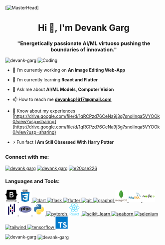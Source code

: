[![MasterHead]([https://1.bp.blogspot.com/-7A4WynwLsM...](https://mir-s3-cdn-cf.behance.net/project_modules/fs/54b6c068097599.5b50bca476b9b.gif))]
<h1 align="center">Hi 👋, I'm Devank Garg</h1>
<h3 align="center">"Energetically passionate AI/ML virtuoso pushing the boundaries of innovation."</h3>

<img align="right" alt="Coding" width="400" src="[https://cdn.dribbble.com/users/116207...](https://mir-s3-cdn-cf.behance.net/project_modules/fs/54b6c068097599.5b50bca476b9b.gif)">

<p align="left"> <img src="https://komarev.com/ghpvc/?username=devank-garg&label=Profile%20views&color=0e75b6&style=flat" alt="devank-garg" /> </p>

- 🔭 I’m currently working on **An Image Editing Web-App**

- 🌱 I’m currently learning **React and Flutter**

- 💬 Ask me about **AI/ML Models, Computer Vision**

- 📫 How to reach me **devankcp1617@gmail.com**

- 📄 Know about my experiences [https://drive.google.com/file/d/1qRCPzd76CeNa9j3g7snolInqa5VYOOk0/view?usp=sharing](https://drive.google.com/file/d/1qRCPzd76CeNa9j3g7snolInqa5VYOOk0/view?usp=sharing)

- ⚡ Fun fact **I Am Still Obsessed With Harry Potter**

<h3 align="left">Connect with me:</h3>
<p align="left">
<a href="https://linkedin.com/in/devank garg" target="blank"><img align="center" src="https://raw.githubusercontent.com/rahuldkjain/github-profile-readme-generator/master/src/images/icons/Social/linked-in-alt.svg" alt="devank garg" height="30" width="40" /></a>
<a href="https://kaggle.com/devank garg" target="blank"><img align="center" src="https://raw.githubusercontent.com/rahuldkjain/github-profile-readme-generator/master/src/images/icons/Social/kaggle.svg" alt="devank garg" height="30" width="40" /></a>
<a href="https://www.codechef.com/users/e20cse226" target="blank"><img align="center" src="https://cdn.jsdelivr.net/npm/simple-icons@3.1.0/icons/codechef.svg" alt="e20cse226" height="30" width="40" /></a>
</p>

<h3 align="left">Languages and Tools:</h3>
<p align="left"> <a href="https://getbootstrap.com" target="_blank" rel="noreferrer"> <img src="https://raw.githubusercontent.com/devicons/devicon/master/icons/bootstrap/bootstrap-plain-wordmark.svg" alt="bootstrap" width="40" height="40"/> </a> <a href="https://www.w3schools.com/css/" target="_blank" rel="noreferrer"> <img src="https://raw.githubusercontent.com/devicons/devicon/master/icons/css3/css3-original-wordmark.svg" alt="css3" width="40" height="40"/> </a> <a href="https://dart.dev" target="_blank" rel="noreferrer"> <img src="https://www.vectorlogo.zone/logos/dartlang/dartlang-icon.svg" alt="dart" width="40" height="40"/> </a> <a href="https://flask.palletsprojects.com/" target="_blank" rel="noreferrer"> <img src="https://www.vectorlogo.zone/logos/pocoo_flask/pocoo_flask-icon.svg" alt="flask" width="40" height="40"/> </a> <a href="https://flutter.dev" target="_blank" rel="noreferrer"> <img src="https://www.vectorlogo.zone/logos/flutterio/flutterio-icon.svg" alt="flutter" width="40" height="40"/> </a> <a href="https://git-scm.com/" target="_blank" rel="noreferrer"> <img src="https://www.vectorlogo.zone/logos/git-scm/git-scm-icon.svg" alt="git" width="40" height="40"/> </a> <a href="https://graphql.org" target="_blank" rel="noreferrer"> <img src="https://www.vectorlogo.zone/logos/graphql/graphql-icon.svg" alt="graphql" width="40" height="40"/> </a> <a href="https://www.mongodb.com/" target="_blank" rel="noreferrer"> <img src="https://raw.githubusercontent.com/devicons/devicon/master/icons/mongodb/mongodb-original-wordmark.svg" alt="mongodb" width="40" height="40"/> </a> <a href="https://www.mysql.com/" target="_blank" rel="noreferrer"> <img src="https://raw.githubusercontent.com/devicons/devicon/master/icons/mysql/mysql-original-wordmark.svg" alt="mysql" width="40" height="40"/> </a> <a href="https://nodejs.org" target="_blank" rel="noreferrer"> <img src="https://raw.githubusercontent.com/devicons/devicon/master/icons/nodejs/nodejs-original-wordmark.svg" alt="nodejs" width="40" height="40"/> </a> <a href="https://pandas.pydata.org/" target="_blank" rel="noreferrer"> <img src="https://raw.githubusercontent.com/devicons/devicon/2ae2a900d2f041da66e950e4d48052658d850630/icons/pandas/pandas-original.svg" alt="pandas" width="40" height="40"/> </a> <a href="https://www.php.net" target="_blank" rel="noreferrer"> <img src="https://raw.githubusercontent.com/devicons/devicon/master/icons/php/php-original.svg" alt="php" width="40" height="40"/> </a> <a href="https://www.python.org" target="_blank" rel="noreferrer"> <img src="https://raw.githubusercontent.com/devicons/devicon/master/icons/python/python-original.svg" alt="python" width="40" height="40"/> </a> <a href="https://pytorch.org/" target="_blank" rel="noreferrer"> <img src="https://www.vectorlogo.zone/logos/pytorch/pytorch-icon.svg" alt="pytorch" width="40" height="40"/> </a> <a href="https://reactjs.org/" target="_blank" rel="noreferrer"> <img src="https://raw.githubusercontent.com/devicons/devicon/master/icons/react/react-original-wordmark.svg" alt="react" width="40" height="40"/> </a> <a href="https://scikit-learn.org/" target="_blank" rel="noreferrer"> <img src="https://upload.wikimedia.org/wikipedia/commons/0/05/Scikit_learn_logo_small.svg" alt="scikit_learn" width="40" height="40"/> </a> <a href="https://seaborn.pydata.org/" target="_blank" rel="noreferrer"> <img src="https://seaborn.pydata.org/_images/logo-mark-lightbg.svg" alt="seaborn" width="40" height="40"/> </a> <a href="https://www.selenium.dev" target="_blank" rel="noreferrer"> <img src="https://raw.githubusercontent.com/detain/svg-logos/780f25886640cef088af994181646db2f6b1a3f8/svg/selenium-logo.svg" alt="selenium" width="40" height="40"/> </a> <a href="https://tailwindcss.com/" target="_blank" rel="noreferrer"> <img src="https://www.vectorlogo.zone/logos/tailwindcss/tailwindcss-icon.svg" alt="tailwind" width="40" height="40"/> </a> <a href="https://www.tensorflow.org" target="_blank" rel="noreferrer"> <img src="https://www.vectorlogo.zone/logos/tensorflow/tensorflow-icon.svg" alt="tensorflow" width="40" height="40"/> </a> <a href="https://www.typescriptlang.org/" target="_blank" rel="noreferrer"> <img src="https://raw.githubusercontent.com/devicons/devicon/master/icons/typescript/typescript-original.svg" alt="typescript" width="40" height="40"/> </a> </p>

<p><img align="left" src="https://github-readme-stats.vercel.app/api/top-langs?username=devank-garg&show_icons=true&locale=en&layout=compact" alt="devank-garg" /></p>

<p>&nbsp;<img align="center" src="https://github-readme-stats.vercel.app/api?username=devank-garg&show_icons=true&locale=en" alt="devank-garg" /></p>

